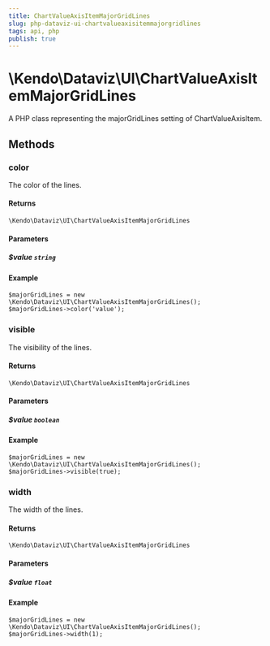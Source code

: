 ```yaml
---
title: ChartValueAxisItemMajorGridLines
slug: php-dataviz-ui-chartvalueaxisitemmajorgridlines
tags: api, php
publish: true
---
```


# \Kendo\Dataviz\UI\ChartValueAxisItemMajorGridLines

A PHP class representing the majorGridLines setting of ChartValueAxisItem.


## Methods

### color
The color of the lines.

#### Returns
`\Kendo\Dataviz\UI\ChartValueAxisItemMajorGridLines`

#### Parameters

##### $value `string`



#### Example 
    $majorGridLines = new \Kendo\Dataviz\UI\ChartValueAxisItemMajorGridLines();
    $majorGridLines->color('value');

### visible
The visibility of the lines.

#### Returns
`\Kendo\Dataviz\UI\ChartValueAxisItemMajorGridLines`

#### Parameters

##### $value `boolean`



#### Example 
    $majorGridLines = new \Kendo\Dataviz\UI\ChartValueAxisItemMajorGridLines();
    $majorGridLines->visible(true);

### width
The width of the lines.

#### Returns
`\Kendo\Dataviz\UI\ChartValueAxisItemMajorGridLines`

#### Parameters

##### $value `float`



#### Example 
    $majorGridLines = new \Kendo\Dataviz\UI\ChartValueAxisItemMajorGridLines();
    $majorGridLines->width(1);

